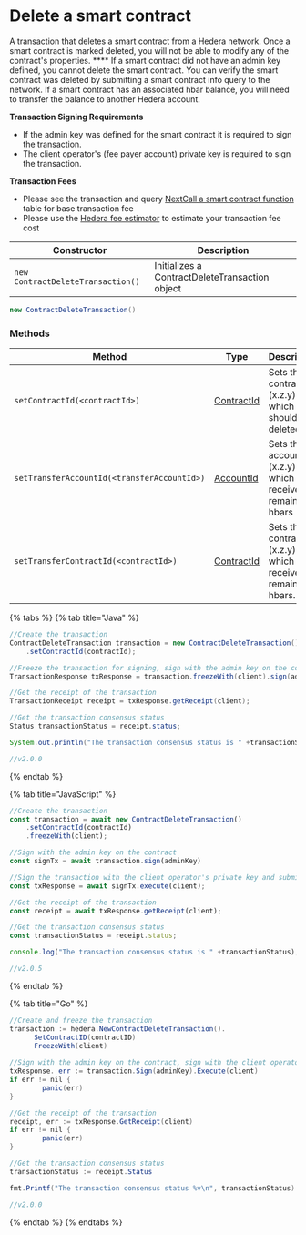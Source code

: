 # Delete a smart contract

A transaction that deletes a smart contract from a Hedera network. Once a smart contract is marked deleted, you will not be able to modify any of the contract's properties. \*\*\*\* If a smart contract did not have an admin key defined, you cannot delete the smart contract. You can verify the smart contract was deleted by submitting a smart contract info query to the network. If a smart contract has an associated hbar balance, you will need to transfer the balance to another Hedera account.

**Transaction Signing Requirements**

* If the admin key was defined for the smart contract it is required to sign the transaction.
* The client operator's (fee payer account) private key is required to sign the transaction.

**Transaction Fees**

* Please see the transaction and query [NextCall a smart contract function](https://app.gitbook.com/s/3UlLhrwSBZKwLvX6vlUX/docs/sdks/smart-contracts/call-a-smart-contract-function) table for base transaction fee
* Please use the [Hedera fee estimator](https://hedera.com/fees) to estimate your transaction fee cost

| Constructor                       | Description                                    |
| --------------------------------- | ---------------------------------------------- |
| `new ContractDeleteTransaction()` | Initializes a ContractDeleteTransaction object |

```java
new ContractDeleteTransaction()
```

### Methods

| Method                                      | Type                                                             | Description                                                          | Requirement |
| ------------------------------------------- | ---------------------------------------------------------------- | -------------------------------------------------------------------- | ----------- |
| `setContractId(<contractId>)`               | [ContractId](../deprecated/sdks/specialized-types.md#contractid) | Sets the contract ID (x.z.y) which should be deleted.                | Required    |
| `setTransferAccountId(<transferAccountId>)` | [AccountId](../deprecated/sdks/specialized-types.md#accountid)   | Sets the account ID (x.z.y) which will receive all remaining hbars   | Optional    |
| `setTransferContractId(<contractId>)`       | [ContractId](../deprecated/sdks/specialized-types.md#contractid) | Sets the contract ID (x.z.y) which will receive all remaining hbars. | Optional    |

{% tabs %}
{% tab title="Java" %}
```java
//Create the transaction
ContractDeleteTransaction transaction = new ContractDeleteTransaction()
    .setContractId(contractId);

//Freeze the transaction for signing, sign with the admin key on the contract, sign with the client operator private key and submit to a Hedera network
TransactionResponse txResponse = transaction.freezeWith(client).sign(adminKey).execute(client);

//Get the receipt of the transaction
TransactionReceipt receipt = txResponse.getReceipt(client);

//Get the transaction consensus status
Status transactionStatus = receipt.status;

System.out.println("The transaction consensus status is " +transactionStatus);

//v2.0.0
```
{% endtab %}

{% tab title="JavaScript" %}
```javascript
//Create the transaction
const transaction = await new ContractDeleteTransaction()
    .setContractId(contractId)
    .freezeWith(client);

//Sign with the admin key on the contract
const signTx = await transaction.sign(adminKey)

//Sign the transaction with the client operator's private key and submit to a Hedera network
const txResponse = await signTx.execute(client);

//Get the receipt of the transaction
const receipt = await txResponse.getReceipt(client);

//Get the transaction consensus status
const transactionStatus = receipt.status;

console.log("The transaction consensus status is " +transactionStatus);

//v2.0.5
```
{% endtab %}

{% tab title="Go" %}
```java
//Create and freeze the transaction
transaction := hedera.NewContractDeleteTransaction().
	  SetContractID(contractID)
	  FreezeWith(client)
	
//Sign with the admin key on the contract, sign with the client operator private key and submit to a Hedera network
txResponse. err := transaction.Sign(adminKey).Execute(client)
if err != nil {
		panic(err)
}

//Get the receipt of the transaction
receipt, err := txResponse.GetReceipt(client)
if err != nil {
		panic(err)
}

//Get the transaction consensus status
transactionStatus := receipt.Status

fmt.Printf("The transaction consensus status %v\n", transactionStatus)

//v2.0.0
```
{% endtab %}
{% endtabs %}
